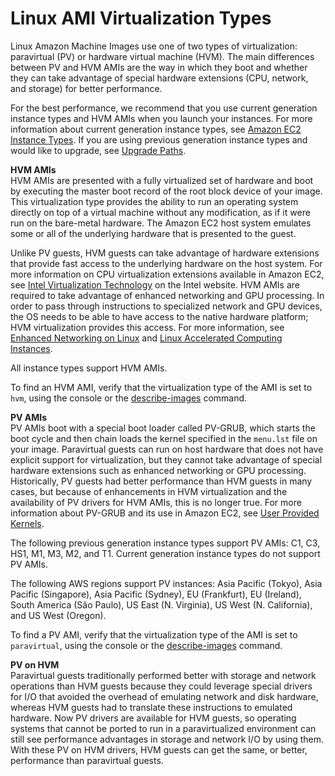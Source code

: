 # Linux AMI Virtualization Types<a name="virtualization_types"></a>

Linux Amazon Machine Images use one of two types of virtualization: paravirtual \(PV\) or hardware virtual machine \(HVM\)\. The main differences between PV and HVM AMIs are the way in which they boot and whether they can take advantage of special hardware extensions \(CPU, network, and storage\) for better performance\.

For the best performance, we recommend that you use current generation instance types and HVM AMIs when you launch your instances\. For more information about current generation instance types, see [Amazon EC2 Instance Types](https://aws.amazon.com/ec2/instance-types/)\. If you are using previous generation instance types and would like to upgrade, see [Upgrade Paths](https://aws.amazon.com/ec2/previous-generation/#Upgrade_Paths)\.

**HVM AMIs**  
HVM AMIs are presented with a fully virtualized set of hardware and boot by executing the master boot record of the root block device of your image\. This virtualization type provides the ability to run an operating system directly on top of a virtual machine without any modification, as if it were run on the bare\-metal hardware\. The Amazon EC2 host system emulates some or all of the underlying hardware that is presented to the guest\.

Unlike PV guests, HVM guests can take advantage of hardware extensions that provide fast access to the underlying hardware on the host system\. For more information on CPU virtualization extensions available in Amazon EC2, see [Intel Virtualization Technology](http://www.intel.com/content/www/us/en/virtualization/virtualization-technology/intel-virtualization-technology.html) on the Intel website\. HVM AMIs are required to take advantage of enhanced networking and GPU processing\. In order to pass through instructions to specialized network and GPU devices, the OS needs to be able to have access to the native hardware platform; HVM virtualization provides this access\. For more information, see [Enhanced Networking on Linux](enhanced-networking.md) and [Linux Accelerated Computing Instances](accelerated-computing-instances.md)\.

All instance types support HVM AMIs\.

To find an HVM AMI, verify that the virtualization type of the AMI is set to `hvm`, using the console or the [describe\-images](https://docs.aws.amazon.com/cli/latest/reference/ec2/describe-images.html) command\.

**PV AMIs**  
PV AMIs boot with a special boot loader called PV\-GRUB, which starts the boot cycle and then chain loads the kernel specified in the `menu.lst` file on your image\. Paravirtual guests can run on host hardware that does not have explicit support for virtualization, but they cannot take advantage of special hardware extensions such as enhanced networking or GPU processing\. Historically, PV guests had better performance than HVM guests in many cases, but because of enhancements in HVM virtualization and the availability of PV drivers for HVM AMIs, this is no longer true\. For more information about PV\-GRUB and its use in Amazon EC2, see [User Provided Kernels](UserProvidedKernels.md)\.

The following previous generation instance types support PV AMIs: C1, C3, HS1, M1, M3, M2, and T1\. Current generation instance types do not support PV AMIs\.

The following AWS regions support PV instances: Asia Pacific \(Tokyo\), Asia Pacific \(Singapore\), Asia Pacific \(Sydney\), EU \(Frankfurt\), EU \(Ireland\), South America \(São Paulo\), US East \(N\. Virginia\), US West \(N\. California\), and US West \(Oregon\)\.

To find a PV AMI, verify that the virtualization type of the AMI is set to `paravirtual`, using the console or the [describe\-images](https://docs.aws.amazon.com/cli/latest/reference/ec2/describe-images.html) command\.

**PV on HVM**  
Paravirtual guests traditionally performed better with storage and network operations than HVM guests because they could leverage special drivers for I/O that avoided the overhead of emulating network and disk hardware, whereas HVM guests had to translate these instructions to emulated hardware\. Now PV drivers are available for HVM guests, so operating systems that cannot be ported to run in a paravirtualized environment can still see performance advantages in storage and network I/O by using them\. With these PV on HVM drivers, HVM guests can get the same, or better, performance than paravirtual guests\.